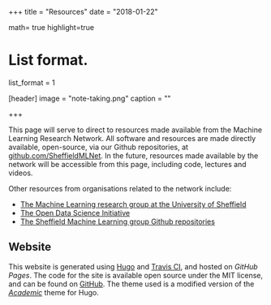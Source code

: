 +++
title = "Resources"
date = "2018-01-22"

math= true
highlight=true

# List format.
list_format = 1

[header]
image = "note-taking.png"
caption = ""

+++

This page will serve to direct to resources made available from the Machine Learning Research Network. All software and resources are made directly available, open-source, via our Github repositories, at [github.com/SheffieldMLNet](https://github.com/SheffieldMLNet). In the future, resources made available by the network will be accessible from this page, including code, lectures and videos.

Other resources from organisations related to the network include:

- [The Machine Learning research group at the University of Sheffield](https://www.sheffield.ac.uk/dcs/research/groups/machine-learning)
- [The Open Data Science Initiative](http://opendsi.cc/software.html)
- [The Sheffield Machine Learning group Github repositories](https://github.com/SheffieldML)

## Website
This website is generated using [Hugo](https://gohugo.io) and [Travis CI](https://travis-ci.org/wilocw/sheffieldmlnet/), and hosted on _GitHub Pages_. The code for the site is available open source under the MIT license, and can be found on [GitHub](https://github.com/SheffieldMLNet/sheffieldmlnet.github.io). The theme used is a modified version of the [_Academic_](https://github.com/gcushen/hugo-academic) theme for Hugo.
